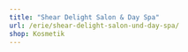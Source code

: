 ```yaml
---
title: "Shear Delight Salon & Day Spa"
url: /erie/shear-delight-salon-und-day-spa/
shop: Kosmetik
---
```

